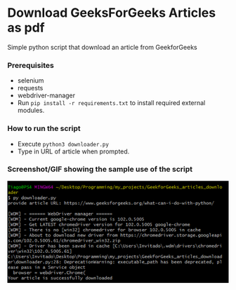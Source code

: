 # Download GeeksForGeeks Articles as pdf
Simple python script that download an article from GeekforGeeks

### Prerequisites
* selenium
* requests
* webdriver-manager
* Run `pip install -r requirements.txt` to install required external modules.

### How to run the script
- Execute `python3 downloader.py`
- Type in URL of article when prompted.

### Screenshot/GIF showing the sample use of the script
![Screenshot of the Output](https://github.com/Tiago08/geekforgeeks_article_downloader/blob/main/output.png)

